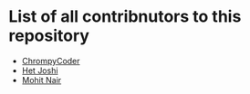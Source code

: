 # List of all contribnutors to this repository
- [ChrompyCoder](https://github.com/ChrompyCoder)
- [Het Joshi](https://github.com/Het-Joshi)
- [Mohit Nair](https://github.com/themohitnair)
